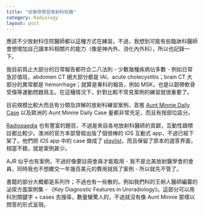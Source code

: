 ```yaml
---
title: "從案例學習放射科知識"
category: Radiology
layout: post
---
```


應該不少放射科住院醫師都以這種方式在練習。不過，我想到可能有些臨牀科醫師會想增加自己讀本科相關片的能力（像是神內外、消化內外科），所以也記錄一下。

我目前爲止大部分的日常報告都符合二八法則 - 少數幾種疾病佔多數 - 例如日常急診值班，abdomen CT 絕大部分都是 IAI、acute cholecystitis；brain CT 大部分的異常都是 hemorrhage；就算是專科的報告，例如 MSK，也是以韌帶軟骨受傷等運動問題爲主。在這種情況下，針對比較不常見案例的練習就很重要了。

目前規模比較大而且有分類及詳解的放射科練習案例，首推 [Aunt Minnie Daily Case](https://www.auntminnie.com/index.aspx) 以及歐洲的 Aunt Minnie Daily Case 量都非常充足，而且有按部位區分。

[Radiopaedia](https://radiopaedia.org/playlists) 也有豐富的題目，不過是來自各地放射科醫師的貢獻，互動性跟標註都比較少。澳洲的官方本部曾經出版了個很棒的 iOS 互動式 app，不過已經下架了。他們把 iOS app 中的 case 做成了 [playlist](https://radiopaedia.org/articles/ios-case-packs)，而且保留了原本的選答界面，相當不錯，就是案例甚少。

AJR 似乎也有案例，不過好像要註冊會員才能取用 - 我不是北美放射醫學會的會員，同時我也不想繳交一年幾百美元的費用就爲了案例 - 所以就先不管了。

書籍的部分大概都是系列作；不過也有一些散的。例如我們科的王俐人醫師編纂的泌尿方面案例集 - 《Key Diagnostic Features in Uroradiology》。這部分可以用科別關鍵字 + cases 去搜尋，數量蠻驚人的，不過就沒有像 Aunt Minnie 那樣以問答的形式呈現。
